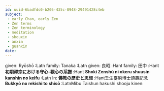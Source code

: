 ```yaml
---
id: uuid-6badfdc0-b205-435c-8948-29491428c4eb
subject: 
 - early Chan, early Zen
 - Zen terms
 - Zen terminology
 - meditation
 - shouxin
 - anxin
 - guanxin
date: 
---
```


given: Ryōshō :Latn
family: Tanaka :Latn
given: 良昭 :Hant
family: 田中 :Hant
**初期禪宗における守心-觀心の系譜** :Hant
**Shoki Zenshū ni okeru shuusin kanshin no keifu** :Latn
In: 
**佛教の歷史と思想** :Hant壬生臺瞬博士頌壽記念
**Bukkyō no rekishi to shisō** :LatnMibu Taishun hakushi shooju kinen